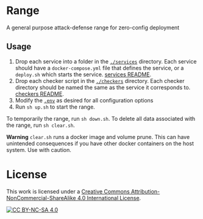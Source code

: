 # Range

A general purpose attack-defense range for zero-config deployment

## Usage

1. Drop each service into a folder in the [`./services`](services) directory.  Each service should have a `docker-compose.yml` file that defines the service, or a `deploy.sh` which starts the service. [services README](services/README.md).
3. Drop each checker script in the [`./checkers`](checkers) directory.  Each checker directory should be named the same as the service it corresponds to. [checkers README](checkers/README.md).
4. Modify the [`.env`](.env) as desired for all configuration options
5. Run `sh up.sh` to start the range.

To temporarily the range, run `sh down.sh`.
To delete all data associated with the range, run `sh clear.sh`.

**Warning** `clear.sh` runs a docker image and volume prune.  This can have unintended consequences if you have other docker containers on the host system.  Use with caution.


# License

This work is licensed under a
[Creative Commons Attribution-NonCommercial-ShareAlike 4.0 International License][cc-by-nc-sa].

[![CC BY-NC-SA 4.0][cc-by-nc-sa-image]][cc-by-nc-sa]

[cc-by-nc-sa]: http://creativecommons.org/licenses/by-nc-sa/4.0/
[cc-by-nc-sa-image]: https://licensebuttons.net/l/by-nc-sa/4.0/88x31.png
[cc-by-nc-sa-shield]: https://img.shields.io/badge/License-CC%20BY--NC--SA%204.0-lightgrey.svg